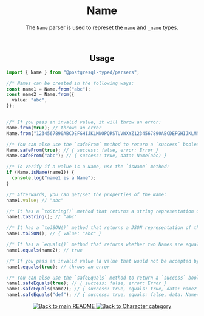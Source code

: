 <h1 align="center">
	Name
</h1>
<p align="center">
  The <code>Name</code> parser is used to represet the <a href="https://www.postgresql.org/docs/current/datatype-character.html"><code>name</code></a> and <a href="https://www.postgresql.org/docs/current/datatype-character.html"><code>_name</code></a> types.
</p>
<br/>

<!-- Usage -->
<h2 align="center">
	Usage
</h2>

```ts
import { Name } from "@postgresql-typed/parsers";

//* Names can be created in the following ways:
const name1 = Name.from("abc");
const name2 = Name.from({
  value: "abc",
});


//* If you pass an invalid value, it will throw an error:
Name.from(true); // throws an error
Name.from("1234567890ABCDEFGHIJKLMNOPQRSTUVWXYZ1234567890ABCDEFGHIJKLMNOPQRSTUVWXYZ"); // throws an error (Max bytes: 64)

//* You can also use the `safeFrom` method to return a `success` boolean instead of throwing an error:
Name.safeFrom(true); // { success: false, error: Error }
Name.safeFrom("abc"); // { success: true, data: Name(abc) }

//* To verify if a value is a Name, use the `isName` method:
if (Name.isName(name1)) {
  console.log("name1 is a Name");
}

//* Afterwards, you can get/set the properties of the Name:
name1.value; // "abc"

//* It has a `toString()` method that returns a string representation of the Name:
name1.toString(); // "abc"

//* It has a `toJSON()` method that returns a JSON representation of the Name:
name1.toJSON(); // { value: "abc" }

//* It has a `equals()` method that returns whether two Names are equal:
name1.equals(name2); // true

//* If you pass an invalid value (a value that would not be accepted by the `from` method), it will throw an error:
name1.equals(true); // throws an error

//* You can also use the `safeEquals` method to return a `success` boolean instead of throwing an error:
name1.safeEquals(true); // { success: false, error: Error }
name1.safeEquals(name2); // { success: true, equals: true, data: name2 }
name1.safeEquals("def"); // { success: true, equals: false, data: Name(def) }
```

<p align="center">
  <!-- Back to main README button -->
  <a href="../../README.md">
    <img src="https://img.shields.io/badge/-Back%20to%20main%20README-blue" alt="Back to main README" />
  </a>
  <!-- Back to category button -->
  <a href="./CharacterCategory.md">
    <img src="https://img.shields.io/badge/-Back%20to%20Character%20category-blue" alt="Back to Character category" />
  </a>
</p>
